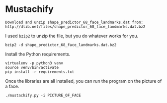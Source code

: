 # Mustachify

    Download and unzip shape_predictor_68_face_landmarks.dat from:
    http://dlib.net/files/shape_predictor_68_face_landmarks.dat.bz2

I used `bzip2` to unzip the file, but you do whatever works for you.

    bzip2 -d shape_predictor_68_face_landmarks.dat.bz2

Install the Python requirements.

    virtualenv -p python3 venv
    source venv/bin/activate
    pip install -r requirements.txt

Once the libraries are all installed, you can run the program on the picture of a face.

    ./mustachify.py -i PICTURE_OF_FACE
